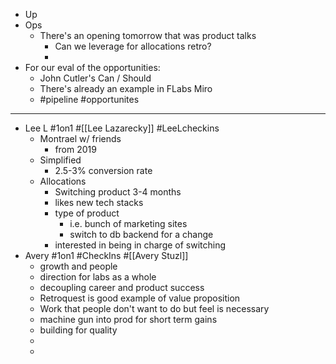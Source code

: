 - Up
- Ops
	- There's an opening tomorrow that was product talks
		- Can we leverage for allocations retro?
		-
- For our eval of the opportunities:
	- John Cutler's Can / Should
	- There's already an example in FLabs Miro
	- #pipeline #opportunites
- ---
- Lee L #1on1 #[[Lee Lazarecky]] #LeeLcheckins
	- Montrael w/ friends
		- from 2019
	- Simplified
		- 2.5-3% conversion rate
	- Allocations
		- Switching product 3-4 months
		- likes new tech stacks
		- type of product
			- i.e. bunch of marketing sites
			- switch to db backend for a change
		- interested in being in charge of switching
- Avery #1on1 #CheckIns #[[Avery Stuzl]]
	- growth and people
	- direction for labs as a whole
	- decoupling career and product success
	- Retroquest is good example of value proposition
	- Work that people don't want to do but feel is necessary
	- machine gun into prod for short term gains
	- building for quality
	-
	-